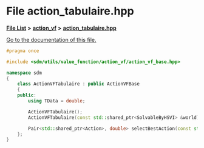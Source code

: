 
# File action\_tabulaire.hpp

[**File List**](files.md) **>** [**action\_vf**](dir_d1aeb2fe2f9787dc1bfb67b37cd039f2.md) **>** [**action\_tabulaire.hpp**](action__tabulaire_8hpp.md)

[Go to the documentation of this file.](action__tabulaire_8hpp.md) 


````cpp
#pragma once

#include <sdm/utils/value_function/action_vf/action_vf_base.hpp>

namespace sdm
{
    class ActionVFTabulaire : public ActionVFBase
    {
    public:
        using TData = double;

        ActionVFTabulaire();
        ActionVFTabulaire(const std::shared_ptr<SolvableByHSVI> &world);

        Pair<std::shared_ptr<Action>, double> selectBestAction(const std::shared_ptr<ValueFunction> &vf, const std::shared_ptr<State> &state, number t);
    };
}
````

